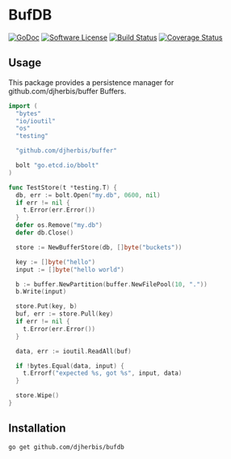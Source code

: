 BufDB 
==========

[![GoDoc](https://godoc.org/github.com/djherbis/bufdb?status.svg)](https://godoc.org/github.com/djherbis/bufdb)
[![Software License](https://img.shields.io/badge/license-MIT-brightgreen.svg)](LICENSE.txt)
[![Build Status](https://travis-ci.org/djherbis/bufdb.svg?branch=master)](https://travis-ci.org/djherbis/bufdb) 
[![Coverage Status](https://coveralls.io/repos/djherbis/bufdb/badge.svg?branch=master)](https://coveralls.io/r/djherbis/bufdb?branch=master)

Usage
------------

This package provides a persistence manager for github.com/djherbis/buffer Buffers.

```go
import (
  "bytes"
  "io/ioutil"
  "os"
  "testing"

  "github.com/djherbis/buffer"

  bolt "go.etcd.io/bbolt"
)

func TestStore(t *testing.T) {
  db, err := bolt.Open("my.db", 0600, nil)
  if err != nil {
    t.Error(err.Error())
  }
  defer os.Remove("my.db")
  defer db.Close()

  store := NewBufferStore(db, []byte("buckets"))

  key := []byte("hello")
  input := []byte("hello world")

  b := buffer.NewPartition(buffer.NewFilePool(10, "."))
  b.Write(input)

  store.Put(key, b)
  buf, err := store.Pull(key)
  if err != nil {
    t.Error(err.Error())
  }

  data, err := ioutil.ReadAll(buf)

  if !bytes.Equal(data, input) {
    t.Errorf("expected %s, got %s", input, data)
  }

  store.Wipe()
}
```

Installation
------------
```sh
go get github.com/djherbis/bufdb
```
